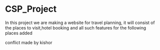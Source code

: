 # CSP_Project
In this project we are making a website for travel planning, it will consist of the places to visit,hotel booking and all such features for the following places added

conflict made by kishor
